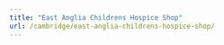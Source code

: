 ```yaml
---
title: "East Anglia Childrens Hospice Shop"
url: /cambridge/east-anglia-childrens-hospice-shop/
---
```

